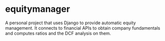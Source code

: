 # equitymanager
A personal project that uses Django to provide automatic equity management. It connects to financial APIs to obtain company fundamentals and computes ratios and the DCF analysis on them.
